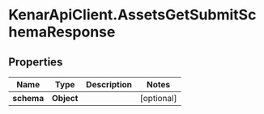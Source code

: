 # KenarApiClient.AssetsGetSubmitSchemaResponse

## Properties

Name | Type | Description | Notes
------------ | ------------- | ------------- | -------------
**schema** | **Object** |  | [optional] 


